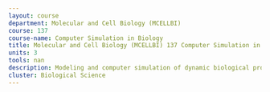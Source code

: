 ```yaml
---
layout: course 
department: Molecular and Cell Biology (MCELLBI)
course: 137
course-name: Computer Simulation in Biology
title: Molecular and Cell Biology (MCELLBI) 137 Computer Simulation in Biology
units: 3
tools: nan
description: Modeling and computer simulation of dynamic biological processes using special graphical interfaces requiring very little mathematical or computer experience. Models are drawn from the current literature to teach concepts and technique. The later part of the course is a workshop for student-selected individual projects. Computer work may be done at home or in the university laboratory.
cluster: Biological Science
---
```

